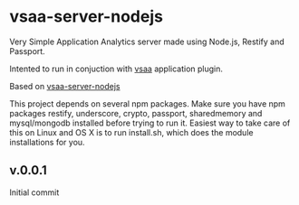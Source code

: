 vsaa-server-nodejs
==================

Very Simple Application Analytics server made using Node.js, Restify and Passport.

Intented to run in conjuction with [vsaa](https://github.com/eimink/vsaa) application plugin.

Based on 
[vsaa-server-nodejs](https://github.com/eimink/vsaa-server-nodejs)

This project depends on several npm packages. Make sure you have npm packages restify, underscore, crypto, passport, sharedmemory and mysql/mongodb installed before trying to run it. Easiest way to take care of this on Linux and OS X is to run install.sh, which does the module installations for you.

v.0.0.1
---
Initial commit



